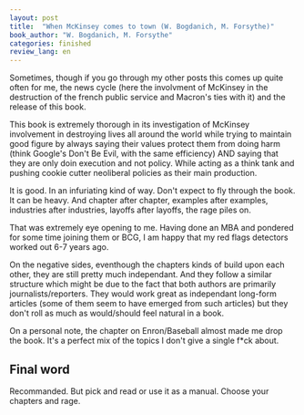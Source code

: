 ```yaml
---
layout: post
title:  "When McKinsey comes to town (W. Bogdanich, M. Forsythe)"
book_author: "W. Bogdanich, M. Forsythe"
categories: finished
review_lang: en
---
```


Sometimes, though if you go through my other posts this comes up quite often for me, the news cycle (here the involvment of McKinsey in the destruction of the french public service and Macron's ties with it) and the release of this book.

This book is extremely thorough in its investigation of McKinsey involvement in destroying lives all around the world while trying to maintain good figure by always saying their values protect them from doing harm (think Google's Don't Be Evil, with the same efficiency) AND saying that they are only doin execution and not policy. While acting as a think tank and pushing cookie cutter neoliberal policies as their main production.

It is good. In an infuriating kind of way. Don't expect to fly through the book. It can be heavy. And chapter after chapter, examples after examples, industries after industries, layoffs after layoffs, the rage piles on.

That was extremely eye opening to me. Having done an MBA and pondered for some time joining them or BCG, I am happy that my red flags detectors worked out 6-7 years ago.

On the negative sides, eventhough the chapters kinds of build upon each other, they are still pretty much independant. And they follow a similar structure which might be due to the fact that both authors are primarily journalists/reporters. They would work great as independant long-form articles (some of them seem to have emerged from such articles) but they don't roll as much as would/should feel natural in a book.

On a personal note, the chapter on Enron/Baseball almost made me drop the book. It's a perfect mix of the topics I don't give a single f*ck about.

## Final word

Recommanded. But pick and read or use it as a manual. Choose your chapters and rage.